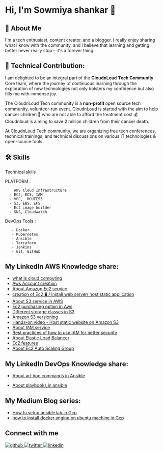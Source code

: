 # Hi, I'm Sowmiya shankar 👋


## 🚀 About Me
I'm a tech enthusiast, content creator, and a blogger. I really enjoy sharing what I know with the community, and I believe that learning and getting better never really stop – it's a forever thing.

## 🚀 Technical Contribution:

I am delighted to be an integral part of the 𝐂𝐥𝐨𝐮𝐝𝐧𝐋𝐨𝐮𝐝 𝐓𝐞𝐜𝐡 𝐂𝐨𝐦𝐦𝐮𝐧𝐢𝐭𝐲 Core team, where the journey of continuous learning through the exploration of new technologies not only bolsters my confidence but also fills me with immense joy.

The CloudnLoud Tech community is a 𝐧𝐨𝐧-𝐩𝐫𝐨𝐟𝐢𝐭 open source tech community, volunteer-run event. CloudnLoud is started with the aim to help cancer children 👦 who are not able to afford the treatment cost 💰Cloudnloud is aiming to save 2 million children from their cancer death.

At CloudnLoud Tech community, we are organizing free tech conferences, technical trainings, and technical discussions on various IT technologies & open-source tools.


## 🛠 Skills
Technical skills

PLATFORM :

        AWS Cloud Infrastructure
      - EC2, ECS, IAM
      - VPC,  ROUTE53  
      - S3, EBS, EFS
      - Ec2 image builder
      - SNS, Cloudwatch 
DevOps Tools :

       - Docker
       - Kubernetes
       - Ansible
       - Terraform
       - Jenkins
       - Git, GitHub 
    
       



## My LinkedIn AWS Knowledge share:

 - [what is cloud computing](https://www.linkedin.com/posts/sowmishankar_heyconnections-letsgrowtogether-network-activity-7024222248601325569-1NcT?utm_source=share&utm_medium=member_desktop)
 - [Aws Account creation](https://www.linkedin.com/posts/sowmishankar_awsaccountcreation-activity-7024646766662717440-N4Vt?utm_source=share&utm_medium=member_desktop)
 - [About Amazon Ec2 service](https://www.linkedin.com/posts/sowmishankar_heyconnections-letsgrowtogether-happylearning-activity-7025508641122246656-ucmc?utm_source=share&utm_medium=member_desktop)
 - [creation of Ec2 🖥 / Install web server/ host static application](https://www.linkedin.com/posts/sowmishankar_heyyconnections-letsgrowtogether-happylearning-activity-7026128919770648576-k5VS?utm_source=share&utm_medium=member_desktop)
 - [About S3 service in AWS](https://www.linkedin.com/posts/sowmishankar_heyconnections-letsgrowtogether-happylearning-activity-7027169926230523904-Oaxm?utm_source=share&utm_medium=member_desktop)
 - [Ec2 purchasing option in Aws](https://www.linkedin.com/posts/sowmishankar_heyyconnections-letsgrowtogether-happylearning-activity-7028029021816844288-66V0?utm_source=share&utm_medium=member_desktop)
 - [Different storage classes in S3](https://www.linkedin.com/posts/sowmishankar_heyyconnections-letsgrowtogether-activity-7029439790278209536-nrfR?utm_source=share&utm_medium=member_desktop)
 - [Amazon S3 versioning](https://www.linkedin.com/posts/sowmishankar_heyyconnections-letsgrowtogether-happylearning-activity-7030544246935883776-I4QR?utm_source=share&utm_medium=member_desktop)
 - [Hands-on video - Host static website on Amazon S3](https://www.linkedin.com/posts/sowmishankar_heyyconnections-letsgrowtogether-happylearning-activity-7032246502144020482-YNSK?utm_source=share&utm_medium=member_desktop)
 - [About IAM service](https://www.linkedin.com/posts/sowmishankar_heyyconnections-letsgrowtogether-happylearning-activity-7033118517361082368-b-2A?utm_source=share&utm_medium=member_desktop)
 - [Best practices of how to use IAM for better security](https://www.linkedin.com/posts/sowmishankar_heyyconnections-letsgrowtogether-cloudnloud-activity-7033819353896652800-nCBc?utm_source=share&utm_medium=member_desktop)
 - [About Elastic Load Balancer](https://www.linkedin.com/posts/sowmishankar_heyyconnections-letsgrowtogether-cloudnloud-activity-7036019160434294784-bjNj?utm_source=share&utm_medium=member_desktop)
 - [Ec2 features](https://www.linkedin.com/posts/sowmishankar_heyyconnections-letsgrowtogether-happylearning-activity-7037118748247396355-BHw_?utm_source=share&utm_medium=member_desktop)
 - [About Ec2 Auto Scaling Group](https://www.linkedin.com/posts/sowmishankar_heyyconnections-letsgrowtogether-cloudnloud-activity-7037999582659702785-yMbX?utm_source=share&utm_medium=member_desktop)
 ## My LinkedIn DevOps Knowledge share:
 - [About ad-hoc commands in Ansible](https://www.linkedin.com/posts/sowmishankar_heyyconnections-letsgrowtogether-cloudnloud-activity-7043476196646428672-tW8e?utm_source=share&utm_medium=member_desktop)

 - [About playbooks in ansible](https://www.linkedin.com/posts/sowmishankar_heyyconnections-letsgrowtogether-cloudnloud-activity-7045673967453437953-QvpU?utm_source=share&utm_medium=member_desktop)
 ## My Medium Blog series:
 - [How to setup ansible lab in Gcp](https://www.linkedin.com/posts/sowmishankar_heyyconnections-letsgrowtogether-blog-activity-7041031595448819712-9-vG?utm_source=share&utm_medium=member_desktop)
 - [how to install docker engine on ubuntu machine in Gcp](https://www.linkedin.com/posts/sowmishankar_heyyconnections-letsgrowtogether-blog-activity-7046977512605712384-HCyq?utm_source=share&utm_medium=member_desktop)

## Connect with me 
<a href="https://github.com/sowmiyashankar26" target="_blank">
<img src=https://img.shields.io/badge/github-%2324292e.svg?&style=for-the-badge&logo=github&logoColor=white alt=github style="margin-bottom: 5px;" />
</a>
<a href="https://twitter.com/sowmishankar26" target="_blank">
<img src=https://img.shields.io/badge/twitter-%2300acee.svg?&style=for-the-badge&logo=twitter&logoColor=white alt=twitter style="margin-bottom: 5px;" />
</a>
<a href="https://www.linkedin.com/in/sowmishankar/" target="_blank">
<img src=https://img.shields.io/badge/linkedin-%231E77B5.svg?&style=for-the-badge&logo=linkedin&logoColor=white alt=linkedin style="margin-bottom: 5px;" />
</a>


